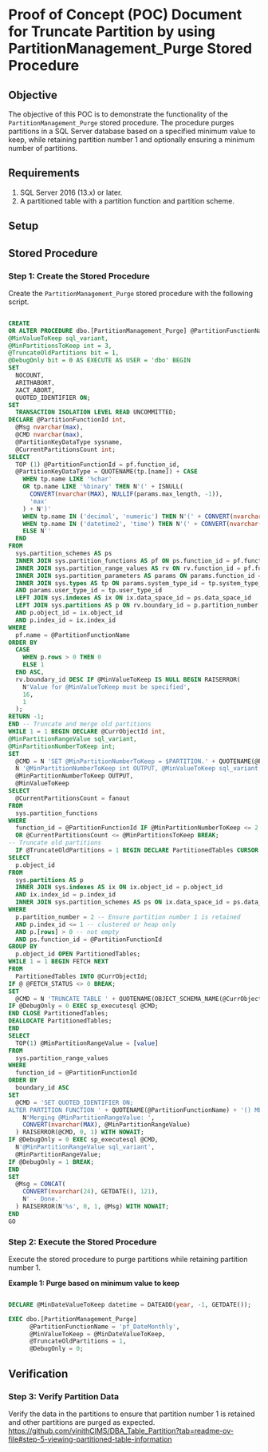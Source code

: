 # Proof of Concept (POC) Document for Truncate Partition by using PartitionManagement_Purge Stored Procedure

## Objective

The objective of this POC is to demonstrate the functionality of the `PartitionManagement_Purge` stored procedure. The procedure purges partitions in a SQL Server database based on a specified minimum value to keep, while retaining partition number 1 and optionally ensuring a minimum number of partitions.

## Requirements

1. SQL Server 2016 (13.x) or later.
2. A partitioned table with a partition function and partition scheme.

## Setup

## Stored Procedure

### Step 1: Create the Stored Procedure

Create the `PartitionManagement_Purge` stored procedure with the following script.

```sql

CREATE
OR ALTER PROCEDURE dbo.[PartitionManagement_Purge] @PartitionFunctionName sysname,
@MinValueToKeep sql_variant,
@MinPartitionsToKeep int = 3,
@TruncateOldPartitions bit = 1,
@DebugOnly bit = 0 AS EXECUTE AS USER = 'dbo' BEGIN
SET
  NOCOUNT,
  ARITHABORT,
  XACT_ABORT,
  QUOTED_IDENTIFIER ON;
SET
  TRANSACTION ISOLATION LEVEL READ UNCOMMITTED;
DECLARE @PartitionFunctionId int,
  @Msg nvarchar(max),
  @CMD nvarchar(max),
  @PartitionKeyDataType sysname,
  @CurrentPartitionsCount int;
SELECT
  TOP (1) @PartitionFunctionId = pf.function_id,
  @PartitionKeyDataType = QUOTENAME(tp.[name]) + CASE
    WHEN tp.name LIKE '%char'
    OR tp.name LIKE '%binary' THEN N'(' + ISNULL(
      CONVERT(nvarchar(MAX), NULLIF(params.max_length, -1)),
      'max'
    ) + N')'
    WHEN tp.name IN ('decimal', 'numeric') THEN N'(' + CONVERT(nvarchar(MAX), params.precision) + N',' + CONVERT(nvarchar(MAX), params.scale) + N')'
    WHEN tp.name IN ('datetime2', 'time') THEN N'(' + CONVERT(nvarchar(MAX), params.scale) + N')'
    ELSE N''
  END
FROM
  sys.partition_schemes AS ps
  INNER JOIN sys.partition_functions AS pf ON ps.function_id = pf.function_id
  INNER JOIN sys.partition_range_values AS rv ON rv.function_id = pf.function_id
  INNER JOIN sys.partition_parameters AS params ON params.function_id = pf.function_id
  INNER JOIN sys.types AS tp ON params.system_type_id = tp.system_type_id
  AND params.user_type_id = tp.user_type_id
  LEFT JOIN sys.indexes AS ix ON ix.data_space_id = ps.data_space_id
  LEFT JOIN sys.partitions AS p ON rv.boundary_id = p.partition_number
  AND p.object_id = ix.object_id
  AND p.index_id = ix.index_id
WHERE
  pf.name = @PartitionFunctionName
ORDER BY
  CASE
    WHEN p.rows > 0 THEN 0
    ELSE 1
  END ASC,
  rv.boundary_id DESC IF @MinValueToKeep IS NULL BEGIN RAISERROR(
    N'Value for @MinValueToKeep must be specified',
    16,
    1
  );
RETURN -1;
END -- Truncate and merge old partitions
WHILE 1 = 1 BEGIN DECLARE @CurrObjectId int,
@MinPartitionRangeValue sql_variant,
@MinPartitionNumberToKeep int;
SET
  @CMD = N 'SET @MinPartitionNumberToKeep = $PARTITION.' + QUOTENAME(@PartitionFunctionName) + N '(CONVERT(' + @PartitionKeyDataType + N', @MinValueToKeep))' EXEC sp_executesql @CMD,
  N '@MinPartitionNumberToKeep int OUTPUT, @MinValueToKeep sql_variant',
  @MinPartitionNumberToKeep OUTPUT,
  @MinValueToKeep
SELECT
  @CurrentPartitionsCount = fanout
FROM
  sys.partition_functions
WHERE
  function_id = @PartitionFunctionId IF @MinPartitionNumberToKeep <= 2 -- Ensure partition number 1 is retained
  OR @CurrentPartitionsCount <= @MinPartitionsToKeep BREAK;
-- Truncate old partitions
  IF @TruncateOldPartitions = 1 BEGIN DECLARE PartitionedTables CURSOR LOCAL FAST_FORWARD FOR
SELECT
  p.object_id
FROM
  sys.partitions AS p
  INNER JOIN sys.indexes AS ix ON ix.object_id = p.object_id
  AND ix.index_id = p.index_id
  INNER JOIN sys.partition_schemes AS ps ON ix.data_space_id = ps.data_space_id
WHERE
  p.partition_number = 2 -- Ensure partition number 1 is retained
  AND p.index_id <= 1 -- clustered or heap only
  AND p.[rows] > 0 -- not empty
  AND ps.function_id = @PartitionFunctionId
GROUP BY
  p.object_id OPEN PartitionedTables;
WHILE 1 = 1 BEGIN FETCH NEXT
FROM
  PartitionedTables INTO @CurrObjectId;
IF @ @FETCH_STATUS <> 0 BREAK;
SET
  @CMD = N 'TRUNCATE TABLE ' + QUOTENAME(OBJECT_SCHEMA_NAME(@CurrObjectId)) + N'.' + QUOTENAME(OBJECT_NAME(@CurrObjectId)) + N ' WITH (PARTITIONS (2));' RAISERROR(@CMD, 0, 1) WITH NOWAIT;
IF @DebugOnly = 0 EXEC sp_executesql @CMD;
END CLOSE PartitionedTables;
DEALLOCATE PartitionedTables;
END
SELECT
  TOP(1) @MinPartitionRangeValue = [value]
FROM
  sys.partition_range_values
WHERE
  function_id = @PartitionFunctionId
ORDER BY
  boundary_id ASC
SET
  @CMD = 'SET QUOTED_IDENTIFIER ON;
ALTER PARTITION FUNCTION ' + QUOTENAME(@PartitionFunctionName) + '() MERGE RANGE (CONVERT(' + @PartitionKeyDataType + N', @MinPartitionRangeValue));' PRINT CONCAT(
    N'Merging @MinPartitionRangeValue: ',
    CONVERT(nvarchar(MAX), @MinPartitionRangeValue)
  ) RAISERROR(@CMD, 0, 1) WITH NOWAIT;
IF @DebugOnly = 0 EXEC sp_executesql @CMD,
  N'@MinPartitionRangeValue sql_variant',
  @MinPartitionRangeValue;
IF @DebugOnly = 1 BREAK;
END
SET
  @Msg = CONCAT(
    CONVERT(nvarchar(24), GETDATE(), 121),
    N' - Done.'
  ) RAISERROR(N'%s', 0, 1, @Msg) WITH NOWAIT;
END
GO

```

### Step 2: Execute the Stored Procedure

Execute the stored procedure to purge partitions while retaining partition number 1.

**Example 1: Purge based on minimum value to keep**

```sql

DECLARE @MinDateValueToKeep datetime = DATEADD(year, -1, GETDATE());

EXEC dbo.[PartitionManagement_Purge]
      @PartitionFunctionName = 'pf_DateMonthly',
      @MinValueToKeep = @MinDateValueToKeep,
      @TruncateOldPartitions = 1,
      @DebugOnly = 0;

```

## Verification

### Step 3: Verify Partition Data

Verify the data in the partitions to ensure that partition number 1 is retained and other partitions are purged as expected.
https://github.com/vinithCIMS/DBA_Table_Partition?tab=readme-ov-file#step-5-viewing-partitioned-table-information
